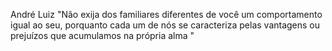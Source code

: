 André Luiz
"Não exija dos familiares diferentes de você um comportamento igual ao seu, porquanto cada um de nós se caracteriza pelas vantagens ou prejuízos que acumulamos na própria alma "
